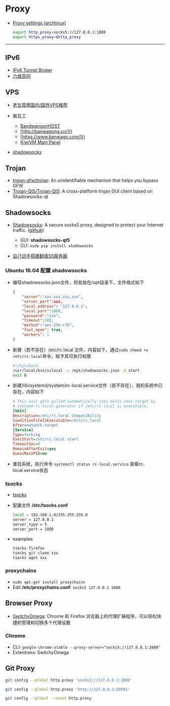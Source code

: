 # Proxy

* [Proxy settings (archlinux)](https://wiki.archlinux.org/index.php/proxy_settings)
  ```sh
  export http_proxy=socks5://127.0.0.1:1080
  export https_proxy=$http_proxy
  ```

---

## IPv6

* [IPv6 Tunnel Broker](https://www.tunnelbroker.net/)
* [六维空间](http://bt.neu6.edu.cn/)

## VPS

* [老左常用国内/国外VPS推荐](http://www.laozuo.org/myvps)

* 搬瓦工
    * [BandwangonHOST](https://bwh88.net/)
    * [http://banwagong.cn/]()
    * [https://www.banwago.com/]()
    * [KiwiVM Main Panel](https://kiwivm.64clouds.com/main.php)

* [shadowsocks](https://order.shadowsocks.ch)

## Trojan

* [trojan-gfw/trojan](https://github.com/trojan-gfw/trojan): An unidentifiable mechanism that helps you bypass GFW
* [Trojan-Qt5/Trojan-Qt5](https://github.com/Trojan-Qt5/Trojan-Qt5): A cross-platform trojan GUI client based on Shadowsocks-qt

## Shadowsocks

* [Shadowsocks](https://shadowsocks.org): A secure socks5 proxy, designed to protect your Internet traffic. ([github](https://github.com/shadowsocks))
    - GUI: **shadowsocks-qt5**
    - CLI: `sudo pip install shadowsocks`

* [自己动手搭建翻墙SS服务器](https://www.yigeni.com/build-a-wall-ss-server/)

### Ubuntu 16.04 配置 shadowsocks

* 编写shadowsocks.json文件，将其放在/opt目录下，文件格式如下
  ```json title="shadowsocks.json"
  {  
      "server":"xxx.xxx.xxx.xxx",  
      "server_port":xxx,  
      "local_address": "127.0.0.1",  
      "local_port":1080,  
      "password":"xxx",  
      "timeout":300,  
      "method":"aes-256-cfb",  
      "fast_open": true,  
      "workers": 1  
  }
  ```

* 新建（若不存在）/etc/rc.local 文件，内容如下，通过`sudo chmod +x /etc/rc.local`命令，赋予其可执行权限
  ```sh title="/etc/rc.local"
  #!/bin/bash
  /usr/local/bin/sslocal -c /opt/shadowsocks.json -d start
  exit 0
  ```

* 新建/lib/systemd/system/rc-local.service文件（若不存在），我的系统中已存在，内容如下
  ```ini title="/lib/systemd/system/rc-local.service"
  # This unit gets pulled automatically into multi-user.target by
  # systemd-rc-local-generator if /etc/rc.local is executable.
  [Unit]
  Description=/etc/rc.local Compatibility
  ConditionFileIsExecutable=/etc/rc.local
  After=network.target
  [Service]
  Type=forking
  ExecStart=/etc/rc.local start
  TimeoutSec=0
  RemainAfterExit=yes
  GuessMainPID=no
  ```

* 重启系统，执行命令 `systemctl status rc-local.service` 查看rc-local.service状态

### tsocks

* [tsocks](http://tsocks.sourceforge.net/)

* 配置文件 **/etc/tsocks.conf**
  ```sh title="/etc/tsocks.conf"
  local = 192.168.1.0/255.255.255.0
  server = 127.0.0.1
  server_type = 5
  server_port = 1080
  ```

* examples
  ```sh
  tsocks firefox
  tsocks git clone xxx
  tsocks wget xxx
  ```

### proxychains

* `sudo apt-get install proxychains`
* Edit **/etc/proxychains.conf**: `socks5 127.0.0.1 1080`

## Browser Proxy

* [SwitchyOmega](https://proxy-switchyomega.com/): Chrome 和 Firefox 浏览器上的代理扩展程序，可以轻松快捷的管理和切换多个代理设置

### Chrome

* CLI: `google-chrome-stable --proxy-server="socks5://127.0.0.1:1080"`
* Extentions: SwitchyOmega

## Git Proxy

```sh
git config --global http.proxy 'socks5://127.0.0.1:1080'

git config --global http.proxy 'http://127.0.0.1:58591'

git config --global --unset http.proxy
```
